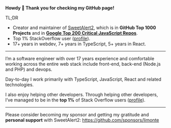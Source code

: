 **Howdy 👋 Thank you for checking my GitHub page!**

TL;DR 
 - Creator and maintainer of [SweetAlert2](https://github.com/sweetalert2/sweetalert2), which is in **GitHub Top 1000 Projects** and in [**Google Top 200 Critical JavaScript Repos**](https://github.com/ossf/criticality_score). 
 - Top 1% StackOverflow user ([profile](https://stackoverflow.com/users/1331425/limon-monte?tab=profile)).
 - 17+ years in webdev, 7+ years in TypeScript, 5+ years in React.

---

I’m a software engineer with over 17 years experience and comfortable working across the entire web stack include front-end, back-end (Node.js and PHP) and devops.

Day-to-day I work primarily with TypeScript, JavaScript, React and related technologies.

I also enjoy helping other developers. Through helping other developers, I’ve managed to be in the **top 1%** of Stack Overflow users ([profile](https://stackoverflow.com/users/1331425/limon-monte?tab=profile)).

---

Please consider becoming my sponsor and getting my gratitude and **personal support** with SweetAlert2: https://github.com/sponsors/limonte
